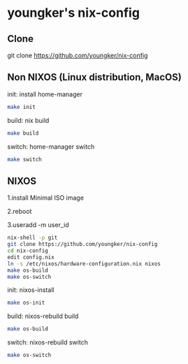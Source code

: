 # youngker's nix-config

## Clone
git clone https://github.com/youngker/nix-config

## Non NIXOS (Linux distribution, MacOS)
init: install home-manager
```bash
make init
```
build: nix build
```bash
make build
```
switch: home-manager switch
```bash
make switch
```

## NIXOS
1.install Minimal ISO image

2.reboot

3.useradd -m user_id

```bash
nix-shell -p git
git clone https://github.com/youngker/nix-config
cd nix-config
edit config.nix
ln -s /etc/nixos/hardware-configuration.nix nixos
make os-build
make os-switch
```

init: nixos-install
```bash
make os-init
```
build: nixos-rebuild build
```bash
make os-build
```
switch: nixos-rebuild switch
```bash
make os-switch
```
